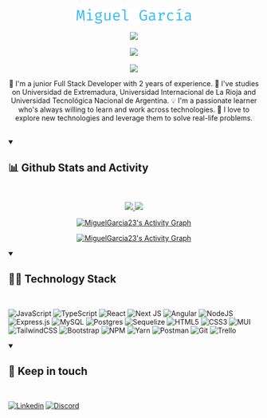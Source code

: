 <br/>

<p align="center">
	<a href="https://github.com/MiguelGarcia23">
		<img align="center" src="./miguel-garcia.png" />
	</a>
</p>

<p align="center">
	<a href="https://github.com/MiguelGarcia23">
		<img align="center" src="https://readme-typing-svg.demolab.com?font=Fira+Code&size=28&pause=1000&center=true&width=500&lines=Full+Stack+Developer;1+year+of+coding+experience;Always+learning+new+things" />
	</a>
</p>

<p align="center">
	<a href="https://github.com/MiguelGarcia23">
		<img align="center" src="https://komarev.com/ghpvc/?username=MiguelGarcia23&color=blue&style=for-the-badge" />
	</a>
</p>

<p align="center">
	<a href="https://github.com/MiguelGarcia23">
		<img align="center" src="https://quotes-github-readme.vercel.app/api?type=horizontal&theme=dark&quote=I+have+no+special+talent.+I+am+only+passionately+curious&author=Albert+Einstein" />
	</a>
</p>

<p align="center">
	🧠 I'm a junior Full Stack Developer with 2 years of experience.
	📖 I've studies on Universidad de Extremadura, Universidad Internacional de La Rioja and Universidad Tecnológica Nacional de Argentina. 
	💡 I'm a passionate learner who's always willing to learn and work across technologies. 
	🔎 I love to explore new technologies and leverage them to solve real-life problems.
</p>

<br/>

<details open> 

<summary><h2>📊 Github Stats and Activity</h2></summary>
<br/>

<p align="center">
	<a href="https://github.com/MiguelGarcia23">
		<img src="https://github-readme-stats.vercel.app/api?username=MiguelGarcia23&show_icons=true&theme=dark" height="170px" />
	</a>
	<a href="https://github.com/MiguelGarcia23">
		<img src="https://github-readme-stats.vercel.app/api/top-langs/?username=MiguelGarcia23&show_icons=true&theme=dark&layout=compact" height="170px" />
	</a>
</p>

<p align="center">
	<a href="https://github.com/MiguelGarcia23">
		<img alt="MiguelGarcia23's Activity Graph" src="http://github-readme-streak-stats.herokuapp.com?user=MiguelGarcia23&theme=dark" />
	</a>
</p>

<p align="center">
	<a href="https://github.com/MiguelGarcia23">
		<img alt="MiguelGarcia23's Activity Graph" src="https://denvercoder1-activity-graph.herokuapp.com/graph/?username=MiguelGarcia23&bg_color=1F222E&color=F8D866&line=F85D7F&point=FFFFFF&hide_border=true" />
	</a>
</p>

</details> 


<details open> 

<summary><h2>👨‍💻 Technology Stack</h2></summary>
<br/>

![JavaScript](https://img.shields.io/badge/javascript-%23323330.svg?style=for-the-badge&logo=javascript&logoColor=%23F7DF1E)
![TypeScript](https://img.shields.io/badge/typescript-%23007ACC.svg?style=for-the-badge&logo=typescript&logoColor=white)
![React](https://img.shields.io/badge/react-%2320232a.svg?style=for-the-badge&logo=react&logoColor=%2361DAFB)
![Next JS](https://img.shields.io/badge/Next-black?style=for-the-badge&logo=next.js&logoColor=white)
![Angular](https://img.shields.io/badge/angular-%23DD0031.svg?style=for-the-badge&logo=angular&logoColor=white)
![NodeJS](https://img.shields.io/badge/node.js-6DA55F?style=for-the-badge&logo=node.js&logoColor=white)
![Express.js](https://img.shields.io/badge/express.js-%23404d59.svg?style=for-the-badge&logo=express&logoColor=%2361DAFB)
![MySQL](https://img.shields.io/badge/mysql-%2300f.svg?style=for-the-badge&logo=mysql&logoColor=white)
![Postgres](https://img.shields.io/badge/postgres-%23316192.svg?style=for-the-badge&logo=postgresql&logoColor=white)
![Sequelize](https://img.shields.io/badge/Sequelize-52B0E7?style=for-the-badge&logo=Sequelize&logoColor=white)
![HTML5](https://img.shields.io/badge/html5-%23E34F26.svg?style=for-the-badge&logo=html5&logoColor=white)
![CSS3](https://img.shields.io/badge/css3-%231572B6.svg?style=for-the-badge&logo=css3&logoColor=white)
![MUI](https://img.shields.io/badge/MUI-%230081CB.svg?style=for-the-badge&logo=mui&logoColor=white)
![TailwindCSS](https://img.shields.io/badge/tailwindcss-%2338B2AC.svg?style=for-the-badge&logo=tailwind-css&logoColor=white)
![Bootstrap](https://img.shields.io/badge/bootstrap-%23563D7C.svg?style=for-the-badge&logo=bootstrap&logoColor=white)
![NPM](https://img.shields.io/badge/NPM-%23000000.svg?style=for-the-badge&logo=npm&logoColor=white)
![Yarn](https://img.shields.io/badge/yarn-%232C8EBB.svg?style=for-the-badge&logo=yarn&logoColor=white)
![Postman](https://img.shields.io/badge/Postman-FF6C37?style=for-the-badge&logo=postman&logoColor=white)
![Git](https://img.shields.io/badge/git-%23F05033.svg?style=for-the-badge&logo=git&logoColor=white)
![Trello](https://img.shields.io/badge/Trello-%23026AA7.svg?style=for-the-badge&logo=Trello&logoColor=white)

</details> 


<details open> 

<summary><h2>👋 Keep in touch</h2></summary>
<br/>

[![Linkedin](https://img.shields.io/badge/LinkedIn-0077B5?style=for-the-badge&logo=linkedin&logoColor=white)](https://www.linkedin.com/in/miguel-alejandro-garcia-sevilla/)
[![Discord](https://img.shields.io/badge/Discord-%235865F2.svg?style=for-the-badge&logo=discord&logoColor=white)](https://discord.com/users/951659398227460117)

</details>
